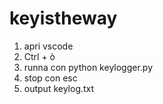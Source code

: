 # keyistheway

1. apri vscode
2. Ctrl + ò
3. runna con python keylogger.py
4. stop con esc
5. output keylog.txt
